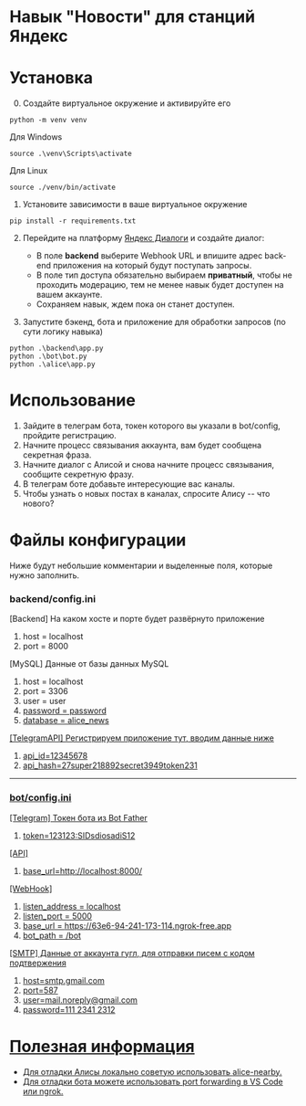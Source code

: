 # Навык "Новости" для станций Яндекс

# Установка

0. Создайте виртуальное окружение и активируйте его
``` shell
python -m venv venv
```
Для Windows
``` shell
source .\venv\Scripts\activate
```
Для Linux
``` shell
source ./venv/bin/activate
```

1. Установите зависимости в ваше виртуальное окружение
``` shell
pip install -r requirements.txt
```

2. Перейдите на платформу [Яндекс Диалоги](https://dialogs.yandex.ru/developer) и создайте диалог:
	* В поле __backend__ выберите Webhook URL и впишите адрес back-end приложения на который будут поступать запросы.
	* В поле тип доступа обязательно выбираем __приватный__, чтобы не проходить модерацию, тем не менее навык будет доступен на вашем аккаунте.
	* Сохраняем навык, ждем пока он станет доступен. 

3. Запустите бэкенд, бота и приложение для обработки запросов (по сути логику навыка)
``` shell
python .\backend\app.py
python .\bot\bot.py
python .\alice\app.py
```
   

# Использование
1. Зайдите в телеграм бота, токен которого вы указали в bot/config, пройдите регистрацию.
2. Начните процесс связывания аккаунта, вам будет сообщена секретная фраза.
3. Начните диалог с Алисой и снова начните процесс связывания, сообщите секретную фразу.
4. В телеграм боте добавьте интересующие вас каналы.
5. Чтобы узнать о новых постах в каналах, спросите Алису -- что нового?

# Файлы конфигурации
Ниже будут небольшие комментарии и выделенные поля, которые нужно заполнить.
### backend/config.ini
[Backend]  На каком хосте и порте будет развёрнуто приложение
1. host = localhost
2. port = 8000

[MySQL] Данные от базы данных MySQL
1. host = localhost
2. port = 3306
3. user = user
4. <u>password = password
5. database = alice_news

[TelegramAPI] Регистрируем приложение [тут](https://my.telegram.org/auth?to=apps), вводим данные ниже
1. api_id=12345678
2. api_hash=27super218892secret3949token231

<hr>

### bot/config.ini
[Telegram] Токен бота из [Bot Father](https://t.me/BotFather)
1. token=123123:SIDsdiosadiS12

[API]
1. base_url=http://localhost:8000/

[WebHook] 
1. listen_address = localhost
2. listen_port = 5000
3. base_url = https://63e6-94-241-173-114.ngrok-free.app
4. bot_path = /bot

[SMTP] Данные от аккаунта гугл, для отправки писем с кодом подтвержения
1. host=smtp.gmail.com
2. port=587
3. user=mail.noreply@gmail.com
4. password=111 2341 2312


# Полезная информация
* Для отладки Алисы локально советую использовать [alice-nearby](https://github.com/azzzak/alice-nearby).
* Для отладки бота можете использовать [port forwarding](https://code.visualstudio.com/docs/editor/port-forwarding) в VS Code или [ngrok](https://ngrok.com/).
